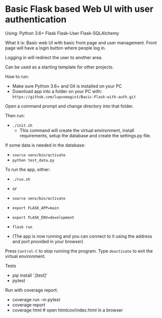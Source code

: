 # Basic Flask based Web UI with user authentication

Using:
Python 3.6+
Flask
Flask-User
Flask-SQLAlchemy

What it is:
Basic web UI with basic front page and user management.
Front page will have a login button where people log in.

Logging in will redirect the user to another area.

Can be used as a starting template for other projects.

How to run:

* Make sure Python 3.6+ and Git is installed on your PC
* Download app into a folder on your PC with:
`https://github.com/lupusmagist/Basic-Flask-with-auth.git`

Open a command prompt and change directory into that folder.

Then run:
* `./init.sh`
    * This command will create the virtual environment, install requirements, setup the database and create the settings.py file.

If some data is needed in the database:
* `source venv/bin/activate`
* `python test_data.py`

To run the app, either:
* `./run.sh`
* or
* `source venv/bin/activate`
* `export FLASK_APP=main`
* `export FLASK_ENV=development`
* `flask run`

* (The app is now running and you can connect to it using the address and port provided in your browser)

Press `Control-C` to stop running the program.
Type `deactivate` to exit the virtual environment.

Tests
* pip install '.[test]'
* pytest

Run with coverage report:
* coverage run -m pytest
* coverage report
* coverage html  # open htmlcov/index.html in a browser
